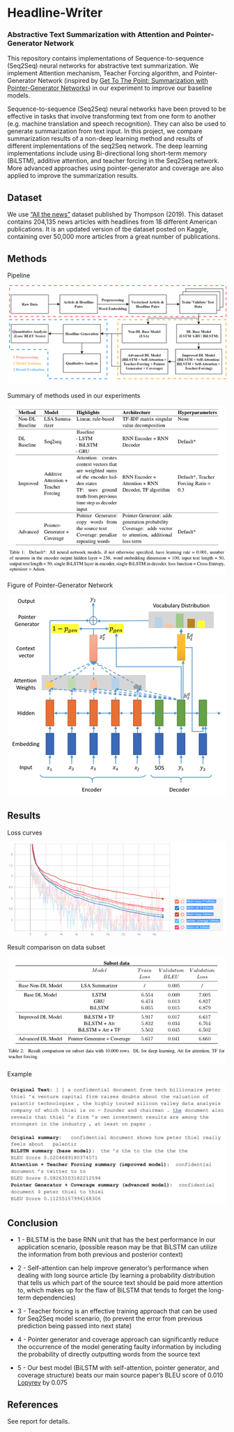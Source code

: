 # Headline-Writer
### Abstractive Text Summarization with Attention and Pointer-Generator Network

This repository contains implementations of Sequence-to-sequence (Seq2Seq) neural networks for abstractive text summarization. We implement Attention mechanism, Teacher Forcing algorithm, and Pointer-Generator Network (inspired by [Get To The Point: Summarization with Pointer-Generator Networks](https://arxiv.org/pdf/1704.04368.pdf)) in our experiment to improve our baseline models.

Sequence-to-sequence (Seq2Seq) neural networks have been proved to be effective in tasks that involve transforming text from one form to another (e.g. machine translation and speech recognition). They can also be used to generate summarization from text input. In this project, we compare summarization results of a non-deep learning method and results of different implementations of the seq2Seq network. The deep learning implementations include using Bi-directional long short-term memory (BiLSTM), additive attention, and teacher forcing in the Seq2Seq network. More advanced approaches using pointer-generator and coverage are also applied to improve the summarization results.

## Dataset

We use [“All the news”](https://components.one/datasets/all-the-news-articles-dataset) dataset published by Thompson (2019).  This dataset contains 204,135 news articles with headlines from 18 different American publications. It is an updated version of tbe dataset posted on Kaggle, containing over 50,000 more articles from a great number of publications.

## Methods

Pipeline

<p align="center">
  <img width="700" src="https://github.com/roynwu/Headline-Writer/blob/master/pipeline.png">
</p> 

Summary of methods used in our experiments

<p align="center">
  <img src="https://github.com/roynwu/Headline-Writer/blob/master/methods_table.png">
</p> 

Figure of Pointer-Generator Network

<p align="center">
  <img src="https://github.com/roynwu/Headline-Writer/blob/master/pointer%20generator.png">
</p> 

## Results

Loss curves

<p align="center">
  <img width="700" src="https://github.com/roynwu/Headline-Writer/blob/master/loss%20curve.png">
</p> 

Result comparison on data subset

<p align="center">
  <img src="https://github.com/roynwu/Headline-Writer/blob/master/results_table.png">
</p> 

Example

<p align="center">
  <img width="600" src="https://github.com/roynwu/Headline-Writer/blob/master/generated%20text.png">
</p> 

## Conclusion

* 1 - BiLSTM is the base RNN unit that has the best performance in our application scenario, (possible reason may be that BiLSTM can utilize the information from both previous and posterior context)

* 2 - Self-attention can help improve generator’s performance when dealing with long source article (by learning a probability distribution that tells us which part of the source text should be paid more attention to, which makes up for the flaw of BiLSTM that tends to forget the long-term dependencies)

* 3 - Teacher forcing is an effective training approach that can be used for Seq2Seq model scenario, (to prevent the error from previous prediction being passed into next state)

* 4 - Pointer generator and coverage approach can significantly reduce the occurrence of the model generating faulty information by including the probability of directly outputting words from the source text

* 5 - Our best model (BiLSTM with self-attention, pointer generator, and coverage structure) beats our main source paper’s BLEU score of 0.010 [Lopyrev](https://arxiv.org/pdf/1512.01712.pdf) by 0.075

## References

See report for details.
